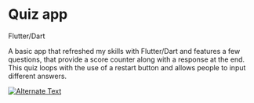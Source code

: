 # Quiz app 

Flutter/Dart


A basic app that refreshed my skills with Flutter/Dart and features a few questions, that provide a score counter along with a response at the end. This quiz loops with the use of a restart button and allows people to input different answers. 


[![Alternate Text]({image-url})]({(https://www.youtube.com/watch?v=Il8OizXBF28)} "Quiz app")

